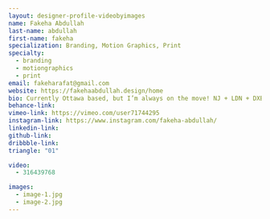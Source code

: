 ```yaml
---
layout: designer-profile-videobyimages
name: Fakeha Abdullah
last-name: abdullah
first-name: fakeha
specialization: Branding, Motion Graphics, Print
specialty:
  - branding
  - motiongraphics
  - print
email: fakeharafat@gmail.com
website: https://fakehaabdullah.design/home
bio: Currently Ottawa based, but I’m always on the move! NJ + LDN + DXB = 11 years of my life. I care about aesthetics and believe that it’s as equally important as function. My everyday fuel comes from a pack of SOUR PATCH Kids and not a cup of coffee.
behance-link:
vimeo-link: https://vimeo.com/user71744295
instagram-link: https://www.instagram.com/fakeha-abdullah/
linkedin-link:
github-link:
dribbble-link:
triangle: "01"

video:
  - 316439768

images:
  - image-1.jpg
  - image-2.jpg
---
```

